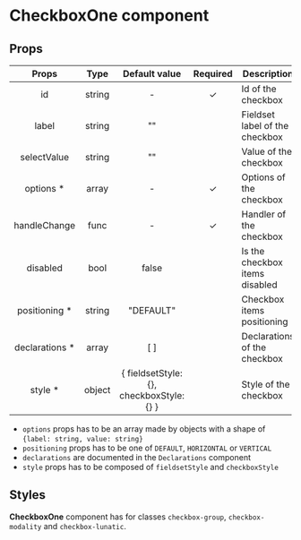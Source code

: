 # CheckboxOne component

## Props

|      Props      |  Type  |              Default value               | Required | Description                    |
| :-------------: | :----: | :--------------------------------------: | :------: | ------------------------------ |
|       id        | string |                    -                     |    ✓     | Id of the checkbox             |
|      label      | string |                    ""                    |          | Fieldset label of the checkbox |
|   selectValue   | string |                    ""                    |          | Value of the checkbox          |
|   options \*    | array  |                    -                     |    ✓     | Options of the checkbox        |
|  handleChange   |  func  |                    -                     |    ✓     | Handler of the checkbox        |
|    disabled     |  bool  |                  false                   |          | Is the checkbox items disabled |
| positioning \*  | string |                "DEFAULT"                 |          | Checkbox items positioning     |
| declarations \* | array  |                   [ ]                    |          | Declarations of the checkbox   |
|    style \*     | object | { fieldsetStyle: {}, checkboxStyle: {} } |          | Style of the checkbox          |

- `options` props has to be an array made by objects with a shape of `{label: string, value: string}`
- `positioning` props has to be one of `DEFAULT`, `HORIZONTAL` or `VERTICAL`
- `declarations` are documented in the `Declarations` component
- `style` props has to be composed of `fieldsetStyle` and `checkboxStyle`

## Styles

**CheckboxOne** component has for classes `checkbox-group`, `checkbox-modality` and `checkbox-lunatic`.
